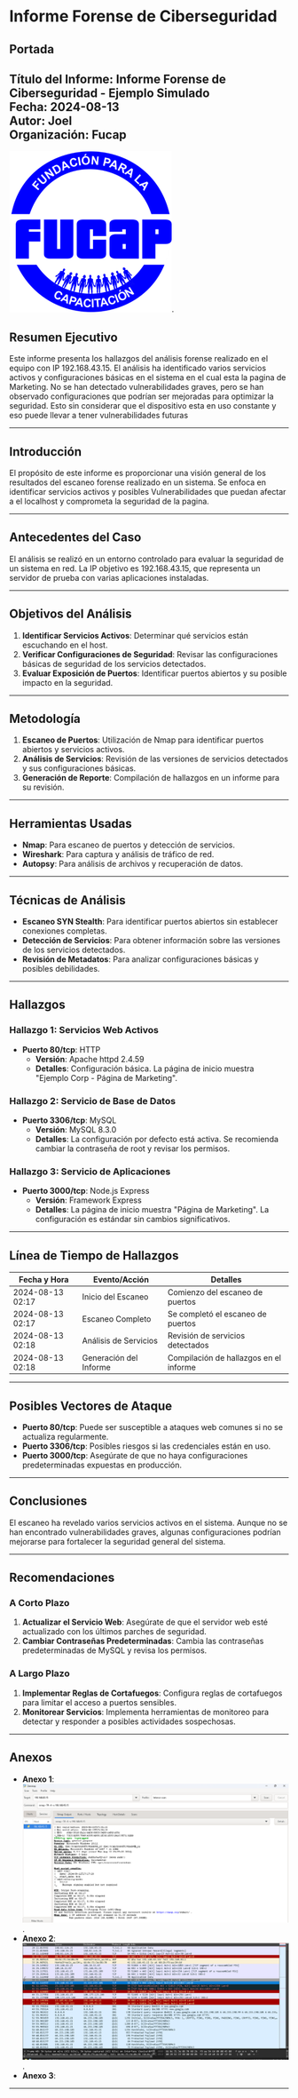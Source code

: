 # Informe Forense de Ciberseguridad

## Portada

**Título del Informe:** Informe Forense de Ciberseguridad - Ejemplo Simulado  
**Fecha:** 2024-08-13  
**Autor:** Joel  
**Organización:** Fucap
---
![fucap](LOGO-FUCAP.png).
## Resumen Ejecutivo

Este informe presenta los hallazgos del análisis forense realizado en el equipo con IP 192.168.43.15. El análisis ha identificado varios servicios activos y configuraciones básicas en el sistema en el cual esta la pagina de Marketing. No se han detectado vulnerabilidades graves, pero se han observado configuraciones que podrían ser mejoradas para optimizar la seguridad. Esto sin considerar que el dispositivo esta en uso constante y eso puede llevar a tener vulnerabilidades futuras

---

## Introducción

El propósito de este informe es proporcionar una visión general de los resultados del escaneo forense realizado en un sistema. Se enfoca en identificar servicios activos y posibles Vulnerabilidades que puedan afectar a el localhost y comprometa la seguridad de la pagina.

---

## Antecedentes del Caso

El análisis se realizó en un entorno controlado para evaluar la seguridad de un sistema en red. La IP objetivo es 192.168.43.15, que representa un servidor de prueba con varias aplicaciones instaladas.

---

## Objetivos del Análisis

1. **Identificar Servicios Activos**: Determinar qué servicios están escuchando en el host.
2. **Verificar Configuraciones de Seguridad**: Revisar las configuraciones básicas de seguridad de los servicios detectados.
3. **Evaluar Exposición de Puertos**: Identificar puertos abiertos y su posible impacto en la seguridad.

---

## Metodología

1. **Escaneo de Puertos**: Utilización de Nmap para identificar puertos abiertos y servicios activos.
2. **Análisis de Servicios**: Revisión de las versiones de servicios detectados y sus configuraciones básicas.
3. **Generación de Reporte**: Compilación de hallazgos en un informe para su revisión.

---

## Herramientas Usadas

- **Nmap**: Para escaneo de puertos y detección de servicios.
- **Wireshark**: Para captura y análisis de tráfico de red.
- **Autopsy**: Para análisis de archivos y recuperación de datos.

---

## Técnicas de Análisis

- **Escaneo SYN Stealth**: Para identificar puertos abiertos sin establecer conexiones completas.
- **Detección de Servicios**: Para obtener información sobre las versiones de los servicios detectados.
- **Revisión de Metadatos**: Para analizar configuraciones básicas y posibles debilidades.

---

## Hallazgos

### Hallazgo 1: Servicios Web Activos

- **Puerto 80/tcp**: HTTP
  - **Versión**: Apache httpd 2.4.59
  - **Detalles**: Configuración básica. La página de inicio muestra "Ejemplo Corp - Página de Marketing".

### Hallazgo 2: Servicio de Base de Datos

- **Puerto 3306/tcp**: MySQL
  - **Versión**: MySQL 8.3.0
  - **Detalles**: La configuración por defecto está activa. Se recomienda cambiar la contraseña de root y revisar los permisos.

### Hallazgo 3: Servicio de Aplicaciones

- **Puerto 3000/tcp**: Node.js Express
  - **Versión**: Framework Express
  - **Detalles**: La página de inicio muestra "Página de Marketing". La configuración es estándar sin cambios significativos.

---

## Línea de Tiempo de Hallazgos

| Fecha y Hora      | Evento/Acción           | Detalles                            |
|------------------|--------------------------|-------------------------------------|
| 2024-08-13 02:17 | Inicio del Escaneo       | Comienzo del escaneo de puertos      |
| 2024-08-13 02:17 | Escaneo Completo         | Se completó el escaneo de puertos    |
| 2024-08-13 02:18 | Análisis de Servicios    | Revisión de servicios detectados     |
| 2024-08-13 02:18 | Generación del Informe   | Compilación de hallazgos en el informe|

---

## Posibles Vectores de Ataque

- **Puerto 80/tcp**: Puede ser susceptible a ataques web comunes si no se actualiza regularmente.
- **Puerto 3306/tcp**: Posibles riesgos si las credenciales están en uso.
- **Puerto 3000/tcp**: Asegúrate de que no haya configuraciones predeterminadas expuestas en producción.

---

## Conclusiones

El escaneo ha revelado varios servicios activos en el sistema. Aunque no se han encontrado vulnerabilidades graves, algunas configuraciones podrían mejorarse para fortalecer la seguridad general del sistema.

---

## Recomendaciones

### A Corto Plazo

1. **Actualizar el Servicio Web**: Asegúrate de que el servidor web esté actualizado con los últimos parches de seguridad.
2. **Cambiar Contraseñas Predeterminadas**: Cambia las contraseñas predeterminadas de MySQL y revisa los permisos.

### A Largo Plazo

1. **Implementar Reglas de Cortafuegos**: Configura reglas de cortafuegos para limitar el acceso a puertos sensibles.
2. **Monitorear Servicios**: Implementa herramientas de monitoreo para detectar y responder a posibles actividades sospechosas.

---

## Anexos

- **Anexo 1**: ![nmap](locooo.png).
- **Anexo 2**: ![packetes wireshark](locooo2.png).
- **Anexo 3**: 

---

